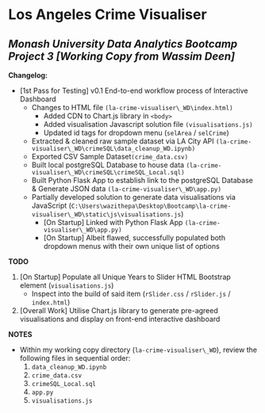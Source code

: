 # Los Angeles Crime Visualiser
*Monash University Data Analytics Bootcamp Project 3*
*[Working Copy from Wassim Deen]*
---


**Changelog:**

- [1st Pass for Testing] v0.1 End-to-end workflow process of Interactive Dashboard
    - Changes to HTML file `(la-crime-visualiser\_WD\index.html)`
        - Added CDN to Chart.js library in `<body>`
        - Added visualisation Javascript solution file `(visualisations.js)`
        - Updated id tags for dropdown menu (`selArea` / `selCrime`)
    - Extracted & cleaned raw sample dataset via LA City API `(la-crime-visualiser\_WD\crimeSQL\data_cleanup_WD.ipynb)`
    - Exported CSV Sample Dataset`(crime_data.csv)`
    - Built local postgreSQL Database to house data `(la-crime-visualiser\_WD\crimeSQL\crimeSQL_Local.sql)`
    - Built Python Flask App to establish link to the postgreSQL Database & Generate JSON data `(la-crime-visualiser\_WD\app.py)`
    - Partially developed solution to generate data visualisations via JavaScript (`C:\Users\wazithepa\Desktop\Bootcamp\la-crime-visualiser\_WD\static\js\visualisations.js`)
        - [On Startup] Linked with Python Flask App `(la-crime-visualiser\_WD\app.py)`
        - [On Startup] Albeit flawed, successfully populated both dropdown menus with their own unique list of options


**TODO**

1. [On Startup] Populate all Unique Years to Slider HTML Bootstrap element (`visualisations.js`)
    - Inspect into the build of said item (`rSlider.css` / `rSlider.js` / `index.html`)
2. [Overall Work] Utilise Chart.js library to generate pre-agreed visualisations and display on front-end interactive dashboard


**NOTES**
- Within my working copy directory (`la-crime-visualiser\_WD`), review the following files in sequential order:
    1. `data_cleanup_WD.ipynb`
    2. `crime_data.csv`
    3. `crimeSQL_Local.sql`
    4. `app.py`
    5. `visualisations.js`
